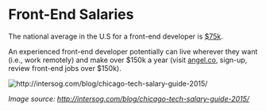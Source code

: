 # Front-End Salaries

The national average in the U.S for a front-end developer is [$75k](http://www.glassdoor.com/Salaries/front-end-web-developer-salary-SRCH_KO0,23.htm). 

An experienced front-end developer potentially can live wherever they want (i.e., work remotely) and make over $150k a year (visit [angel.co](https://angel.co/jobs), sign-up, review front-end jobs over $150k).

![](../images/front-end-salary.png "http://intersog.com/blog/chicago-tech-salary-guide-2015/")

<cite>Image source: <a href="http://intersog.com/blog/chicago-tech-salary-guide-2015/">http://intersog.com/blog/chicago-tech-salary-guide-2015/</a></cite>












 






